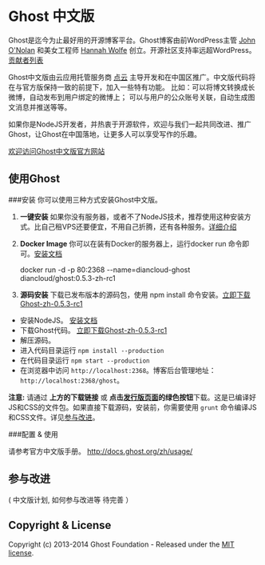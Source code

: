 # Ghost 中文版

Ghost是迄今为止最好用的开源博客平台。Ghost博客由前WordPress主管  [John O'Nolan](http://twitter.com/JohnONolan) 和美女工程师 [Hannah Wolfe](http://twitter.com/ErisDS) 创立。开源社区支持率远超WordPress。 [贡献者列表](https://github.com/diancloud/Ghost/contributors)

Ghost中文版由云应用托管服务商 [点云](http://www.diancloud.com) 主导开发和在中国区推广。中文版代码将在与官方版保持一致的前提下，加入一些特有功能。 比如：可以将博文转换成长微博，自动发布到用户绑定的微博上； 可以与用户的公众账号关联，自动生成图文消息并推送等等。

如果你是NodeJS开发者，并热衷于开源软件，欢迎与我们一起共同改进、推广Ghost，让Ghost在中国落地，让更多人可以享受写作的乐趣。

[欢迎访问Ghost中文版官方网站](http://ghost.diancloud.com)



## 使用Ghost

###安装
你可以使用三种方式安装Ghost中文版。

1. **一键安装** 
如果你没有服务器，或者不了NodeJS技术，推荐使用这种安装方式。比自己租VPS还要便宜，不用自己折腾，还有各种服务。[详细介绍](http://ghost.diancloud.com/#fuwu)

2. **Docker Image** 
你可以在装有Docker的服务器上，运行docker run 命令即可。[安装文档](https://registry.hub.docker.com/u/diancloud/ghost/)

    docker run -d  -p 80:2368 --name=diancloud-ghost  diancloud/ghost:0.5.3-zh-rc1
    

3. **源码安装**
下载已发布版本的源码包，使用 npm install 命令安装。[立即下载Ghost-zh-0.5.3-rc1](https://github.com/diancloud/Ghost/releases/download/0.5.3-zh-rc1/Ghost-0.5.3-zh-rc1.zip)

 * 安装NodeJS。 [安装文档](https://github.com/joyent/node/wiki/Installation)
 * 下载Ghost代码。 [立即下载Ghost-zh-0.5.3-rc1](https://github.com/diancloud/Ghost/releases/download/0.5.3-zh-rc1/Ghost-0.5.3-zh-rc1.zip)
 * 解压源码。
 * 进入代码目录运行  `npm install --production`
 * 在代码目录运行 `npm start --production` 
 * 在浏览器中访问 `http://localhost:2368`。博客后台管理地址： `http://localhost:2368/ghost`。


  **注意:** 请通过 **上方的下载链接** 或 **点击[发行版页面](https://github.com/diancloud/Ghost/releases/download)**的**绿色按钮**下载。这是已编译好JS和CSS的文件包。如果直接下载源码，安装前，你需要使用 `grunt` 命令编译JS和CSS文件。详见[参与改进](www.github.com)。


###配置 & 使用 

请参考官方中文版手册。 http://docs.ghost.org/zh/usage/



## 参与改进
( 中文版计划, 如何参与改进等 待完善 ）


## Copyright & License

Copyright (c) 2013-2014 Ghost Foundation - Released under the [MIT license](LICENSE).

